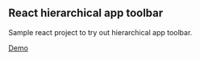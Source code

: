 ## React hierarchical app toolbar

Sample react project to try out hierarchical app toolbar.

[Demo](https://thdk.github.io/hierarchical-app-toolbar/)